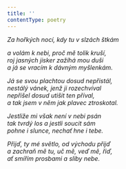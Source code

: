 ```yaml
---
title: ''
contentType: poetry
---
```


<section>

_Za hořkých nocí, kdy tu v slzách štkám_

_a volám k nebi, proč mě tolik kruší,  
roj jasných jisker zažíhá mou duši  
a já se vracím k dávným myšlenkám._

</section>

<section>

_Já se svou plachtou dosud nepřistál,  
nestálý vánek, jenž ji rozechvíval  
nepřišel dosud utišit ten příval,  
a tak jsem v něm jak plavec ztroskotal._

</section>

<section>

_Jestliže mi však není v nebi psán  
tak tvrdý los a jestli soucit sám  
pohne i slunce, nechať hne i tebe._

</section>

<section>

_Přijď, ty mé světlo, od východu přijď  
a zachraň mě tu, uč mě, veď mě, řiď,  
ať smířím prosbami a sliby nebe._

</section>
